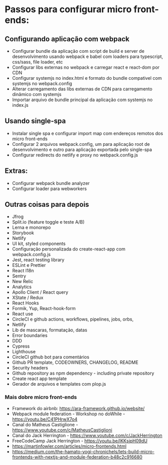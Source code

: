 # Passos para configurar micro front-ends:

## Configurando aplicação com webpack
- Configurar bundle da aplicação com script de build e server de desenvolvimento usando webpack e babel com loaders para typescript, css/sass, file loader, etc
- Configurar libs externas no webpack e carregar react e react-dom por CDN
- Configurar systemjs no index.html e formato do bundle compativel com systemjs no webpack.config
- Alterar carregamento das libs externas de CDN para carregamento dinâmico com systemjs
- Importar arquivo de bundle principal da aplicação com systemjs no index.js

## Usando single-spa
- Instalar single spa e configurar import map com endereços remotos dos micro front-ends
- Configurar 2 arquivos webpack.config, um para aplicação root de desenvolvimento e outro para aplicação exportada pelo single-spa
- Configurar redirects do netlify e proxy no webpack.config.js

## Extras:
- Configurar webpack bundle analyzer
- Configurar loader para webworkers

## Outras coisas para depois
- Jfrog
- Split.io (feature toggle e teste A/B)
- Lerna e monorepo
- Storybook
- Netlify
- UI kit, styled components
- Configuração personalizada do create-react-app com webpack.config.js
- Jest, react testing library
- ESLint e Prettier
- React I18n
- Sentry
- New Relic
- Analytics
- Apollo Client / React query
- XState / Redux
- React Hooks
- Formik, Yup, React-hook-form
- React use
- CircleCI e github actions, workflows, pipelines, jobs, orbs, 
- Netlify
- Lib de mascaras, formatação, datas
- Error boundaries
- DDD
- Cypress
- Lighthouse
- CircleCI github bot para comentários
- Github PR template, CODEOWNERS, CHANGELOG, README
- Security headers
- Github repository as npm dependency - including private repository
- Create react app template
- Gerador de arquivos e templates com plop.js
### Mais dobre micro front-ends
- Framework do airbnb: https://ara-framework.github.io/website/
- Webpack module federation - Workshop no doWhile - https://youtu.be/C41PHrwX7o4
- Canal do Matheus Castiglione - https://www.youtube.com/c/MatheusCastiglioni
- Canal do Jack Herrington - https://www.youtube.com/c/JackHerrington
- FreeCodeCamp Jack Herrington - https://youtu.be/lKKsjpH09dU
- https://martinfowler.com/articles/micro-frontends.html
- https://medium.com/the-hamato-yogi-chronichels/lets-build-micro-frontends-with-nextjs-and-module-federation-b48c2c916680

